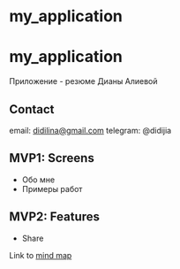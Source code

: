 # my_application
# my_application

Приложение - резюме Дианы Алиевой

## Contact 

email: didilina@gmail.com
telegram: @didijia

## MVP1: Screens
- Обо мне
- Примеры работ

## MVP2: Features
- Share

Link to [mind map](https://www.figma.com/file/ZGRcDP6769ZGpfQgitss5V/%D0%A0%D0%B5%D0%B7%D1%8E%D0%BC%D0%B5?node-id=0%3A1)